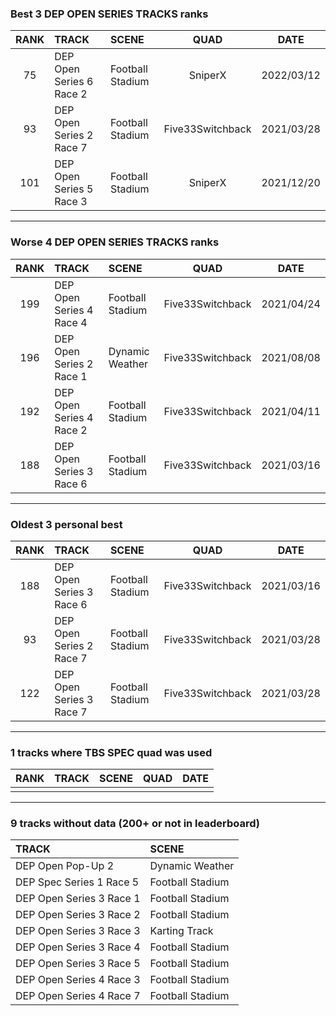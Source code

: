 ### Best 3 DEP OPEN SERIES TRACKS ranks
|RANK|TRACK|SCENE|QUAD|DATE|
|:---:|:---|:---|:---:|:---:|
|75|DEP Open Series 6 Race 2|Football Stadium|SniperX|2022/03/12|
|93|DEP Open Series 2 Race 7|Football Stadium|Five33Switchback|2021/03/28|
|101|DEP Open Series 5 Race 3|Football Stadium|SniperX|2021/12/20|
---
### Worse 4 DEP OPEN SERIES TRACKS ranks
|RANK|TRACK|SCENE|QUAD|DATE|
|:---:|:---|:---|:---:|:---:|
|199|DEP Open Series 4 Race 4|Football Stadium|Five33Switchback|2021/04/24|
|196|DEP Open Series 2 Race 1|Dynamic Weather|Five33Switchback|2021/08/08|
|192|DEP Open Series 4 Race 2|Football Stadium|Five33Switchback|2021/04/11|
|188|DEP Open Series 3 Race 6|Football Stadium|Five33Switchback|2021/03/16|
---
### Oldest 3 personal best
|RANK|TRACK|SCENE|QUAD|DATE|
|:---:|:---|:---|:---:|:---:|
|188|DEP Open Series 3 Race 6|Football Stadium|Five33Switchback|2021/03/16|
|93|DEP Open Series 2 Race 7|Football Stadium|Five33Switchback|2021/03/28|
|122|DEP Open Series 3 Race 7|Football Stadium|Five33Switchback|2021/03/28|
---
### 1 tracks where TBS SPEC quad was used
|RANK|TRACK|SCENE|QUAD|DATE|
|:---:|:---|:---|:---:|:---:|
||||||
---
### 9 tracks without data (200+ or not in leaderboard)
|TRACK|SCENE|
|:---|:---|
|DEP Open Pop-Up 2|Dynamic Weather|
|DEP Spec Series 1 Race 5|Football Stadium|
|DEP Open Series 3 Race 1|Football Stadium|
|DEP Open Series 3 Race 2|Football Stadium|
|DEP Open Series 3 Race 3|Karting Track|
|DEP Open Series 3 Race 4|Football Stadium|
|DEP Open Series 3 Race 5|Football Stadium|
|DEP Open Series 4 Race 3|Football Stadium|
|DEP Open Series 4 Race 7|Football Stadium|
